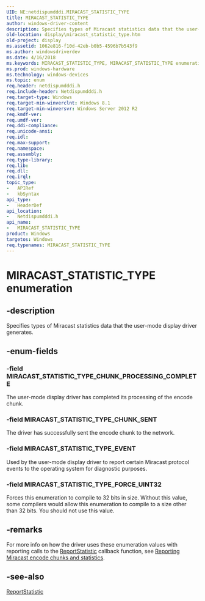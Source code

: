 ```yaml
---
UID: NE:netdispumdddi.MIRACAST_STATISTIC_TYPE
title: MIRACAST_STATISTIC_TYPE
author: windows-driver-content
description: Specifies types of Miracast statistics data that the user-mode display driver generates.
old-location: display\miracast_statistic_type.htm
old-project: display
ms.assetid: 1062e816-f10d-42eb-b0b5-4596b7b543f9
ms.author: windowsdriverdev
ms.date: 4/16/2018
ms.keywords: MIRACAST_STATISTIC_TYPE, MIRACAST_STATISTIC_TYPE enumeration [Display Devices], MIRACAST_STATISTIC_TYPE_CHUNK_PROCESSING_COMPLETE, MIRACAST_STATISTIC_TYPE_CHUNK_SENT, MIRACAST_STATISTIC_TYPE_EVENT, MIRACAST_STATISTIC_TYPE_FORCE_UINT32, display.miracast_statistic_type, netdispumdddi/MIRACAST_STATISTIC_TYPE, netdispumdddi/MIRACAST_STATISTIC_TYPE_CHUNK_PROCESSING_COMPLETE, netdispumdddi/MIRACAST_STATISTIC_TYPE_CHUNK_SENT, netdispumdddi/MIRACAST_STATISTIC_TYPE_EVENT, netdispumdddi/MIRACAST_STATISTIC_TYPE_FORCE_UINT32
ms.prod: windows-hardware
ms.technology: windows-devices
ms.topic: enum
req.header: netdispumdddi.h
req.include-header: Netdispumdddi.h
req.target-type: Windows
req.target-min-winverclnt: Windows 8.1
req.target-min-winversvr: Windows Server 2012 R2
req.kmdf-ver: 
req.umdf-ver: 
req.ddi-compliance: 
req.unicode-ansi: 
req.idl: 
req.max-support: 
req.namespace: 
req.assembly: 
req.type-library: 
req.lib: 
req.dll: 
req.irql: 
topic_type:
-	APIRef
-	kbSyntax
api_type:
-	HeaderDef
api_location:
-	Netdispumdddi.h
api_name:
-	MIRACAST_STATISTIC_TYPE
product: Windows
targetos: Windows
req.typenames: MIRACAST_STATISTIC_TYPE
---
```


# MIRACAST_STATISTIC_TYPE enumeration


## -description


Specifies  types of Miracast statistics data that the user-mode display driver generates.


## -enum-fields




### -field MIRACAST_STATISTIC_TYPE_CHUNK_PROCESSING_COMPLETE

The user-mode display driver has completed its processing of the encode chunk.


### -field MIRACAST_STATISTIC_TYPE_CHUNK_SENT

The driver has successfully sent the encode chunk to the network.


### -field MIRACAST_STATISTIC_TYPE_EVENT

Used by the user-mode display driver to report certain Miracast protocol events to the operating system for diagnostic purposes.


### -field MIRACAST_STATISTIC_TYPE_FORCE_UINT32

Forces this enumeration to compile to 32 bits in size. Without this value, some compilers would allow this enumeration to compile to a size other than 32 bits. You should not use this value.


## -remarks



For more info on how the driver uses these enumeration values with reporting calls to the <a href="https://msdn.microsoft.com/13e1afa2-5552-468f-ac6b-3458dedd9b76">ReportStatistic</a> callback function, see <a href="https://msdn.microsoft.com/E1CE637F-42ED-4BEB-A2FF-04B4B88469DC">Reporting Miracast encode chunks and statistics</a>.




## -see-also




<a href="https://msdn.microsoft.com/13e1afa2-5552-468f-ac6b-3458dedd9b76">ReportStatistic</a>
 

 

